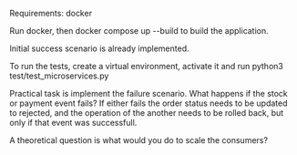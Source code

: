 Requirements: docker

Run docker, then docker compose up --build to build the application.

Initial success scenario is already implemented.

To run the tests, create a virtual environment, activate it and run python3 test/test_microservices.py

Practical task is implement the failure scenario. What happens if the stock or payment event fails? If either fails the order status needs to be updated to rejected, and the operation of the another needs to be rolled back, but only if that event was successfull.

A theoretical question is what would you do to scale the consumers?
